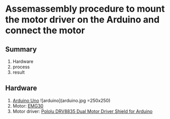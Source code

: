# Assemassembly procedure to mount the motor driver on the Arduino and connect the motor

## Summary
1. Hardware
2. process
3. result

## Hardware
1. [Arduino Uno](https://store.arduino.cc/)
![arduino](arduino.jpg =250x250)
2. Motor: [EMG30](https://www.gotronic.fr/art-motoreducteur-encodeur-emg30-866.htm)
3. Motor driver: [Pololu DRV8835 Dual Motor Driver Shield for Arduino](https://www.pololu.com/product/2511)

